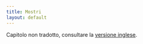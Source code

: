 ```yaml
---
title: Mostri
layout: default
---
```

Capitolo non tradotto, consultare la [versione inglese](http://book.dwgazetteer.com/monsters.html).